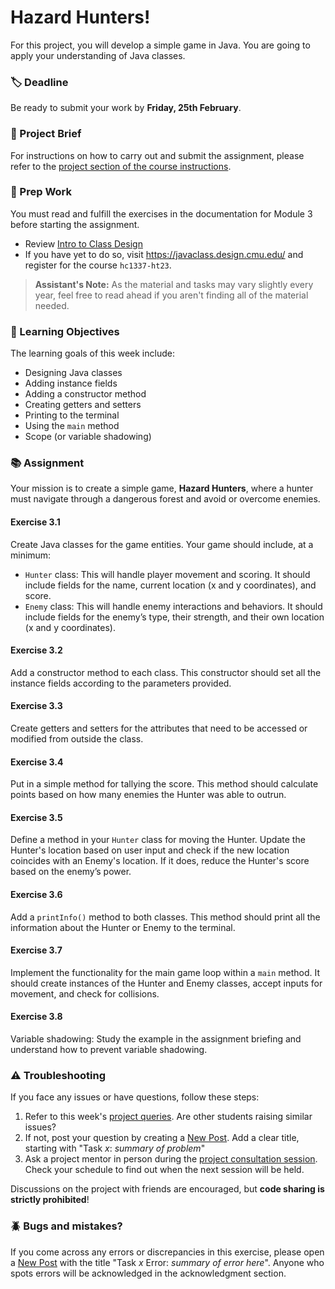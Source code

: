 # Hazard Hunters! 

For this project, you will develop a simple game in Java. You are going to apply your understanding of Java classes.

### 🏷 Deadline
Be ready to submit your work by **Friday, 25th February**.

### 💼 Project Brief
For instructions on how to carry out and submit the assignment, please refer to the [project section of the course instructions](https://project.org/course-instructions#course-assignments).

### 🔖 Prep Work
You must read and fulfill the exercises in the documentation for Module 3 before starting the assignment.

- Review [Intro to Class Design](https://javaclass.design.cmu.edu/jcourse/webui/syllabus/module.do?context=1919a808ac1f650b132f650bac60f8)
- If you have yet to do so, visit https://javaclass.design.cmu.edu/ and register for the course `hc1337-ht23`.

> **Assistant's Note:** As the material and tasks may vary slightly every year, feel free to read ahead if you aren't finding all of the material needed.

### 🔨 Learning Objectives

The learning goals of this week include:

* Designing Java classes 
* Adding instance fields 
* Adding a constructor method 
* Creating getters and setters 
* Printing to the terminal 
* Using the `main` method 
* Scope (or variable shadowing)

### 📚 Assignment

Your mission is to create a simple game, **Hazard Hunters**, where a hunter must navigate through a dangerous forest and avoid or overcome enemies.

#### Exercise 3.1
Create Java classes for the game entities. Your game should include, at a minimum:

- `Hunter` class: This will handle player movement and scoring. It should include fields for the name, current location (x and y coordinates), and score.
- `Enemy` class: This will handle enemy interactions and behaviors. It should include fields for the enemy’s type, their strength, and their own location (x and y coordinates).

#### Exercise 3.2
Add a constructor method to each class. This constructor should set all the instance fields according to the parameters provided.

#### Exercise 3.3
Create getters and setters for the attributes that need to be accessed or modified from outside the class.

#### Exercise 3.4
Put in a simple method for tallying the score. This method should calculate points based on how many enemies the Hunter was able to outrun.

#### Exercise 3.5
Define a method in your `Hunter` class for moving the Hunter. Update the Hunter's location based on user input and check if the new location coincides with an Enemy's location. If it does, reduce the Hunter's score based on the enemy’s power.

#### Exercise 3.6
Add a `printInfo()` method to both classes. This method should print all the information about the Hunter or Enemy to the terminal.

#### Exercise 3.7
Implement the functionality for the main game loop within a `main` method. It should create instances of the Hunter and Enemy classes, accept inputs for movement, and check for collisions.

#### Exercise 3.8
Variable shadowing: Study the example in the assignment briefing and understand how to prevent variable shadowing.

### ⚠️ Troubleshooting

If you face any issues or have questions, follow these steps:

1. Refer to this week's [project queries](https://project.org/help/issues). Are other students raising similar issues?
2. If not, post your question by creating a [New Post](https://project.org/help/issues/new). Add a clear title, starting with "Task *x*: *summary of problem*"
3. Ask a project mentor in person during the [project consultation session](https://queue.csc.kth.se/Queue/HC). Check your schedule to find out when the next session will be held.

Discussions on the project with friends are encouraged, but **code sharing is strictly prohibited**!

### 🪲 Bugs and mistakes?

If you come across any errors or discrepancies in this exercise, please open a [New Post](https://project.org/help/issues/new) with the title "Task *x* Error: *summary of error here*". Anyone who spots errors will be acknowledged in the acknowledgment section.